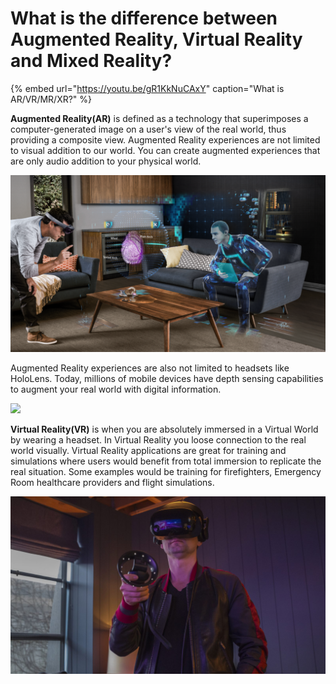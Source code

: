 # What is the difference between Augmented Reality, Virtual Reality and Mixed Reality?

{% embed url="https://youtu.be/gR1KkNuCAxY" caption="What is AR/VR/MR/XR?" %}



**Augmented Reality\(AR\)** is defined as a technology that superimposes a computer-generated image on a user's view of the real world, thus providing a composite view. Augmented Reality experiences are not limited to visual addition to our world. You can create augmented experiences that are only audio addition to your physical world. 

![](../../../.gitbook/assets/holoo.png)

Augmented Reality experiences are also not limited to headsets like HoloLens. Today, millions of mobile devices have depth sensing capabilities to augment your real world with digital information.



![](https://gblobscdn.gitbook.com/assets%2F-LoMjAI1irMPA8c0ezFQ%2F-M2aGV_HhFYb2WQxFODY%2F-M2aHVi4jTLLbpsztXfP%2FAnimated%20GIF-downsized_large%20%281%29.gif?alt=media&token=a5ff7117-262e-40db-9a7e-f9e0dcd180eb)

**Virtual Reality\(VR\)** is when you are absolutely immersed in a Virtual World by wearing a headset. In Virtual Reality you loose connection to the real world visually. Virtual Reality applications are great for training and simulations where users would benefit from total immersion to replicate the real situation. Some examples would be training for firefighters, Emergency Room healthcare providers and flight simulations.

![Virtual Reality Headset](../../../.gitbook/assets/vr.jpg)


